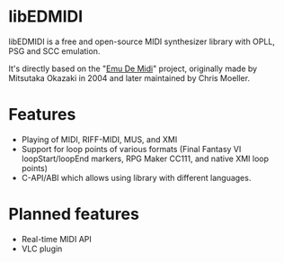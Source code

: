 # libEDMIDI
libEDMIDI is a free and open-source MIDI synthesizer library with OPLL, PSG and
SCC emulation.

It's directly based on the "[Emu De Midi](https://github.com/Wohlstand/scc)"
project, originally made by Mitsutaka Okazaki in 2004 and later maintained by
Chris Moeller.

# Features
- Playing of MIDI, RIFF-MIDI, MUS, and XMI
- Support for loop points of various formats (Final Fantasy VI loopStart/loopEnd
markers, RPG Maker CC111, and native XMI loop points)
- C-API/ABI which allows using library with different languages.

# Planned features
- Real-time MIDI API
- VLC plugin

